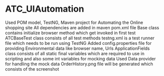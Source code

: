# ATC_UIAutomation

Used POM model, TestNG, Maven project for Automating the Online shopping site
All dependencies are added in maven pom.xml file
Base class contains initialize browser method which get invoked in first test
ATCBaseTest class consists of all test methods
testng.xml is a test runner file which needs to be run using TestNG
Added config.properties file for providing Environmental data like browser name, Urls
ApplicationFields class consists of all static final variables which are required to use in scripting and also some int variables for mocking data
Used Data provider for handling the mock data
OrderHistory.png file will be generated which consists of the screenshot
